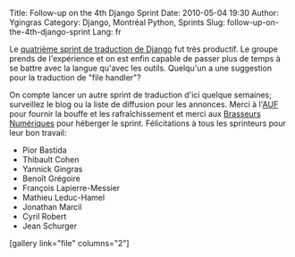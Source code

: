 Title: Follow-up on the 4th Django Sprint
Date: 2010-05-04 19:30
Author: Ygingras
Category: Django, Montréal Python, Sprints
Slug: follow-up-on-the-4th-django-sprint
Lang: fr

Le [quatrième sprint de traduction de Django][] fut très productif. Le
groupe prends de l'expérience et on est enfin capable de passer plus de
temps à se battre avec la langue qu'avec les outils. Quelqu'un a une
suggestion pour la traduction de "file handler"?

On compte lancer un autre sprint de traduction d'ici quelque semaines;
surveillez le blog ou la liste de diffusion pour les annonces. Merci à
l'[AUF][] pour fournir la bouffe et les rafraîchissement et merci aux
[Brasseurs Numériques][] pour héberger le sprint. Félicitations à tous
les sprinteurs pour leur bon travail:

-   Pior Bastida
-   Thibault Cohen
-   Yannick Gingras
-   Benoît Grégoire
-   François Lapierre-Messier
-   Mathieu Leduc-Hamel
-   Jonathan Marcil
-   Cyril Robert
-   Jean Schurger

[gallery link="file" columns="2"]

<!--:-->

</p>

  [quatrième sprint de traduction de Django]: http://montrealpython.org/2010/04/django-translation-sprint-4/
  [AUF]: http://auf.org
  [Brasseurs Numériques]: http://ajah.ca
